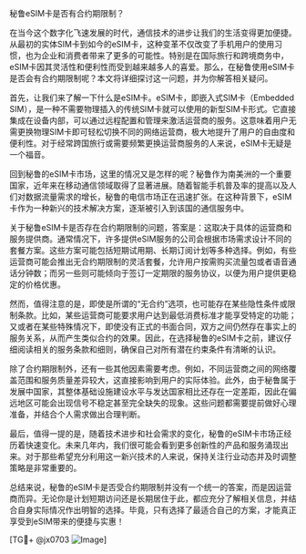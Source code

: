 秘鲁eSIM卡是否有合约期限制？

在当今这个数字化飞速发展的时代，通信技术的进步让我们的生活变得更加便捷。从最初的实体SIM卡到如今的eSIM卡，这种变革不仅改变了手机用户的使用习惯，也为企业和消费者带来了更多的可能性。特别是在国际旅行和跨境商务中，eSIM卡因其灵活性和便利性而受到越来越多人的喜爱。那么，在秘鲁使用eSIM卡是否会有合约期限制呢？本文将详细探讨这一问题，并为你解答相关疑问。

首先，让我们来了解一下什么是eSIM卡。eSIM卡，即嵌入式SIM卡（Embedded SIM），是一种不需要物理插入的传统SIM卡就可以使用的新型SIM卡形式。它直接集成在设备内部，可以通过远程配置和管理来激活运营商的服务。这意味着用户无需更换物理SIM卡即可轻松切换不同的网络运营商，极大地提升了用户的自由度和便利性。对于经常跨国旅行或需要频繁更换运营商服务的人来说，eSIM卡无疑是一个福音。

回到秘鲁的eSIM卡市场，这里的情况又是怎样的呢？秘鲁作为南美洲的一个重要国家，近年来在移动通信领域取得了显著进展。随着智能手机普及率的提高以及人们对数据流量需求的增长，秘鲁的电信市场正在迅速扩张。在这种背景下，eSIM卡作为一种新兴的技术解决方案，逐渐被引入到该国的通信服务中。

关于秘鲁eSIM卡是否存在合约期限制的问题，答案是：这取决于具体的运营商和服务提供商。通常情况下，许多提供eSIM服务的公司会根据市场需求设计不同的套餐方案。这些方案可能包括短期试用期、长期订阅计划等多种选择。例如，有些运营商可能会推出无合约期限制的灵活套餐，允许用户按需购买流量包或者语音通话分钟数；而另一些则可能倾向于签订一定期限的服务协议，以便为用户提供更稳定的价格优惠。

然而，值得注意的是，即使是所谓的“无合约”选项，也可能存在某些隐性条件或限制条款。比如，某些运营商可能要求用户达到最低消费标准才能享受特定的功能；又或者在某些特殊情况下，即使没有正式的书面合同，双方之间仍然存在事实上的服务关系，从而产生类似合约的效果。因此，在选择秘鲁的eSIM卡之前，建议仔细阅读相关的服务条款和细则，确保自己对所有潜在约束条件有清晰的认识。

除了合约期限制外，还有一些其他因素需要考虑。例如，不同运营商之间的网络覆盖范围和服务质量差异较大，这直接影响到用户的实际体验。此外，由于秘鲁属于发展中国家，其整体基础设施建设水平与发达国家相比还存在一定差距，因此在偏远地区可能会出现信号不稳定甚至完全缺失的现象。这些问题都需要提前做好心理准备，并结合个人需求做出合理判断。

最后，值得一提的是，随着技术进步和社会需求的变化，秘鲁的eSIM卡市场正经历着快速变化。未来几年内，我们很可能会看到更多创新性的产品和服务涌现出来。对于那些希望充分利用这一新兴技术的人来说，保持关注行业动态并及时调整策略是非常重要的。

总结来说，秘鲁的eSIM卡是否受合约期限制并没有一个统一的答案，而是因运营商而异。无论你是计划短期访问还是长期居住于此，都应充分了解相关信息，并结合自身实际情况作出明智的选择。毕竟，只有选择了最适合自己的方案，才能真正享受到eSIM带来的便捷与实惠！

[TG💪+ @jx0703 ![Image](https://github.com/user-attachments/assets/dbca1d08-cadb-493c-b0ec-ad6f7a83f270)]